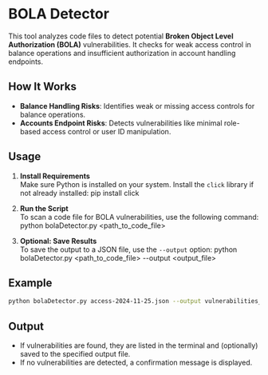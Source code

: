 # **BOLA Detector**

This tool analyzes code files to detect potential **Broken Object Level Authorization (BOLA)** vulnerabilities. It checks for weak access control in balance operations and insufficient authorization in account handling endpoints.

## **How It Works**
- **Balance Handling Risks**: Identifies weak or missing access controls for balance operations.
- **Accounts Endpoint Risks**: Detects vulnerabilities like minimal role-based access control or user ID manipulation.

## **Usage**

1. **Install Requirements**  
   Make sure Python is installed on your system. Install the `click` library if not already installed:
   pip install click

2. **Run the Script**  
   To scan a code file for BOLA vulnerabilities, use the following command:
   python bolaDetector.py <path_to_code_file>

3. **Optional: Save Results**  
   To save the output to a JSON file, use the `--output` option:
   python bolaDetector.py <path_to_code_file> --output <output_file>

## **Example**
```bash
python bolaDetector.py access-2024-11-25.json --output vulnerabilities_report.json
```
## **Output**  
- If vulnerabilities are found, they are listed in the terminal and (optionally) saved to the specified output file.
- If no vulnerabilities are detected, a confirmation message is displayed.
